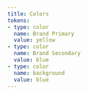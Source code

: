 ```yaml
---
title: Colors
tokens:
- type: color
  name: Brand Primary
  value: yellow
- type: color
  name: Brand Secondary
  value: blue
- type: color
  name: background
  value: blue
---
```

